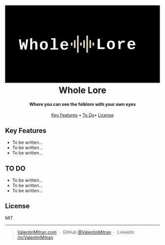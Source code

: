 <h1 align="center">
  <br>
  <img src="https://raw.githubusercontent.com/ValentinMitran/WholeLore/master/WholeLore.png" alt="Whole Lore">
  <br>
  Whole Lore
  <br>
</h1>

<h4 align="center">Where you can see the folklore with your own eyes</h4>

<p align="center">
  <a href="#key-features">Key Features</a> •
  <a href="#to-do">To Do</a>•
  <a href="#license">License</a>
</p>

## Key Features

- To be written...
- To be written...
- To be written...

## TO DO

- To be written...
- To be written...
- To be written...

## License

MIT

---

> [ValentinMitran.com](https://www.ValentinMitran.com) &nbsp;&middot;&nbsp;
> GitHub [@ValentinMitran](https://github.com/ValentinMitran) &nbsp;&middot;&nbsp;
> LinkedIn [/in/ValentinMitran](https://www.linkedin.com/in/ValentinMitran)